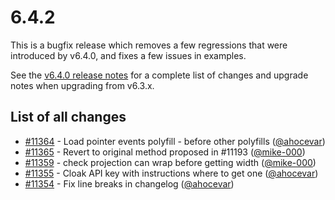 # 6.4.2

This is a bugfix release which removes a few regressions that were introduced by v6.4.0, and fixes a few issues in examples.

See the [v6.4.0 release notes](https://github.com/openlayers/openlayers/releases/tag/v6.4.0) for a complete list of changes and upgrade notes when upgrading from v6.3.x.

## List of all changes

 * [#11364](https://github.com/openlayers/openlayers/pull/11364) - Load pointer events polyfill - before other polyfills ([@ahocevar](https://github.com/ahocevar))
 * [#11365](https://github.com/openlayers/openlayers/pull/11365) - Revert to original method proposed in #11193 ([@mike-000](https://github.com/mike-000))
 * [#11359](https://github.com/openlayers/openlayers/pull/11359) - check projection can wrap before getting width ([@mike-000](https://github.com/mike-000))
 * [#11355](https://github.com/openlayers/openlayers/pull/11355) - Cloak API key with instructions where to get one ([@ahocevar](https://github.com/ahocevar))
 * [#11354](https://github.com/openlayers/openlayers/pull/11354) - Fix line breaks in changelog ([@ahocevar](https://github.com/ahocevar))

